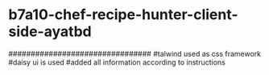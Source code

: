 # b7a10-chef-recipe-hunter-client-side-ayatbd
################################
#talwind used as css framework
#daisy ui is used
#added all information according to instructions
